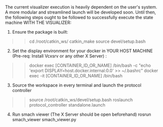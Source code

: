 The current visualizer execution is heavily dependent on the user's system. A more modular and streamlined launch will be developed soon. 
Until then, the following steps ought to be followed to successfully execute the state machine WITH THE VISUALIZER:
1. Ensure the package is built:
>>cd /root/catkin_ws/
>>catkin_make
>>source devel/setup.bash

2. Set the display environment for your docker in YOUR HOST MACHINE (Pre-req: Install Vcxsrv or any other X Server) : 
>>docker exec [CONTAINER_ID_OR_NAME] /bin/bash -c "echo 'export DISPLAY=host.docker.internal:0.0' >> ~/.bashrc"
>>docker exec -it [CONTAINER_ID_OR_NAME] /bin/bash

3. Source the workspace in every terminal and launch the protocol controller
>>source /root/catkin_ws/devel/setup.bash
>>roslaunch protocol_controller standalone.launch

4. Run smach viewer (The X Server should be open beforehand)
rosrun smach_viewer smach_viewer.py
